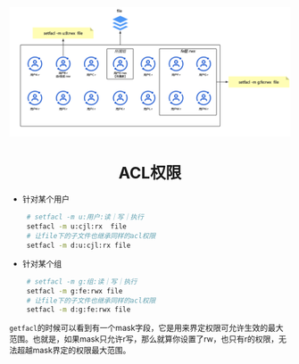 <div align="center">
  <img
  src="https://github.com/jaylenchan/learning-summary/blob/main/pic/linux-acl%E6%9D%83%E9%99%90.png?raw=true" alt="ACL权限"/>
  <h1 align="center">
  ACL权限
  </h1>
</div>

- 针对某个用户
  
  ```sh
   # setfacl -m u:用户:读｜写｜执行
   setfacl -m u:cjl:rx  file
   # 让file下的子文件也继承同样的acl权限
   setfacl -m d:u:cjl:rx file
  ```

- 针对某个组

  ```sh
   # setfacl -m g:组:读｜写｜执行
   setfacl -m g:fe:rwx file
   # 让file下的子文件也继承同样的acl权限
   setfacl -m d:g:fe:rwx file
  ```

`getfacl`的时候可以看到有一个mask字段，它是用来界定权限可允许生效的最大范围。也就是，如果mask只允许r写，那么就算你设置了rw，也只有r的权限，无法超越mask界定的权限最大范围。